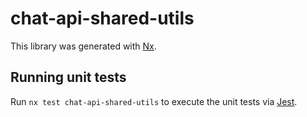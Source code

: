 # chat-api-shared-utils

This library was generated with [Nx](https://nx.dev).

## Running unit tests

Run `nx test chat-api-shared-utils` to execute the unit tests via [Jest](https://jestjs.io).
